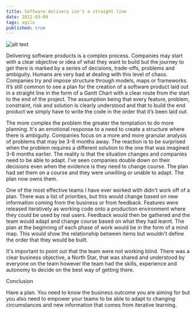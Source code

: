 ```yaml
---
title: Software delivery isn't a straight line
date: 2021-03-09
tags: agile
published: true
---
```


![alt text](https://pauldedwards.github.io/images/delivery-straight-line.png)

Delivering software products is a complex process. Companies may start with a clear objective or idea of what they want to build but the journey to get there is marked by a series of decisions, trade-offs, problems and ambiguity. Humans are very bad at dealing with this level of chaos. Companies try and impose structure through models, maps or frameworks. It’s still common to see a plan for the creation of a software product laid out in a straight line in the form of a Gantt Chart with a clear route from the start to the end of the project. The assumption being that every feature, problem, constraint, risk and solution is clearly understood and that to build the end product we simply have to write the code in the order that it’s been laid out.

The more complex the problem the greater the temptation to do more planning. It's an emotional response to a need to create a structure where there is ambiguity. Companies focus on a more and more granular analysis of problems that may be 3-6 months away. The reaction is to be surprised when the problem requires a different solution to the one that was imagined 3-6 months earlier. The reality is that the situation changes and companies need to be able to adapt. I’ve seen companies double down on their decisions even when the evidence is they need to change course. The plan had set them on a course and they were unwilling or unable to adapt. The plan now owns them.

One of the most effective teams I have ever worked with didn't work off of a plan. There was a list of priorities, but this would change based on new information coming from the business or from feedback. Features were released iteratively as working code onto a production environment where they could be used by real users. Feedback would then be gathered and the team would adapt and change course based on what they had learnt. The plan at the beginning of each phase of work would be in the form of a mind map. This would show the relationship between items but wouldn't define the order that they would be built.

It's important to point out that the team were not working blind. There was a clear business objective, a North Star, that was shared and understood by everyone on the team however the team had the skills, experience and autonomy to decide on the best way of getting there.

Conclusion

Have a plan. You need to know the business outcome you are aiming for but you also need to empower your teams to be able to adapt to changing circumstances and new information that comes from iterative learning.
